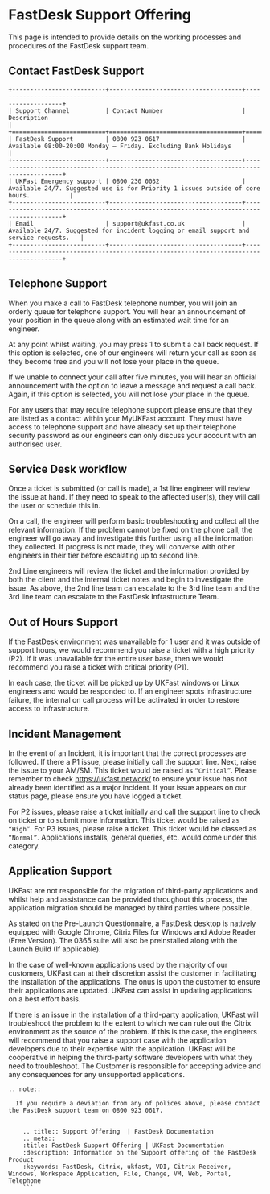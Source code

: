 # FastDesk Support Offering

This page is intended to provide details on the working processes and procedures of the FastDesk support team.

## Contact FastDesk Support

```eval_rst
+--------------------------+-------------------------------------+-----------------------------------------------------------------------------------------+
| Support Channel          | Contact Number                      | Description                                                                             | 
+==========================+=====================================+=========================================================================================+
| FastDesk Support         | 0800 923 0617                       | Available 08:00-20:00 Monday – Friday. Excluding Bank Holidays                          |
+--------------------------+-------------------------------------+-----------------------------------------------------------------------------------------+
| UKFast Emergency support | 0800 230 0032                       | Available 24/7. Suggested use is for Priority 1 issues outside of core hours.           | 
+--------------------------+-------------------------------------+-----------------------------------------------------------------------------------------+
| Email                    | support@ukfast.co.uk                | Available 24/7. Suggested for incident logging or email support and service requests.   | 
+--------------------------+-------------------------------------+-----------------------------------------------------------------------------------------+

```

## Telephone Support

When you make a call to FastDesk telephone number, you will join an orderly queue for telephone support. You will hear an announcement of your position in the queue along with an estimated wait time for an engineer. 

At any point whilst waiting, you may press 1 to submit a call back request. If this option is selected, one of our engineers will return your call as soon as they become free and you will not lose your place in the queue.  

If we unable to connect your call after five minutes, you will hear an official announcement with the option to leave a message and request a call back. Again, if this option is selected, you will not lose your place in the queue.  

For any users that may require telephone support please ensure that they are listed as a contact within your MyUKFast account. They must have access to telephone support and have already set up their telephone security password as our engineers can only discuss your account with an authorised user.

## Service Desk workflow

Once a ticket is submitted (or call is made), a 1st line engineer will review the issue at hand. If they need to speak to the affected user(s), they will call the user or schedule this in.

On a call, the engineer will perform basic troubleshooting and collect all the relevant information. If the problem cannot be fixed on the phone call, the engineer will go away and investigate this further using all the information they collected. If progress is not made, they will converse with other engineers in their tier before escalating up to second line.  

2nd Line engineers will review the ticket and the information provided by both the client and the internal ticket notes and begin to investigate the issue. As above, the 2nd line team can escalate to the 3rd line team and the 3rd line team can escalate to the FastDesk Infrastructure Team.  

## Out of Hours Support

If the FastDesk environment was unavailable for 1 user and it was outside of support hours, we would recommend you raise a ticket with a high priority (P2). If it was unavailable for the entire user base, then we would recommend you raise a ticket with critical priority (P1).

In each case, the ticket will be picked up by UKFast windows or Linux engineers and would be responded to. If an engineer spots infrastructure failure, the internal on call process will be activated in order to restore access to infrastructure.

## Incident Management

In the event of an Incident, it is important that the correct processes are followed. If there a P1 issue, please initially call the support line. Next, raise the issue to your AM/SM. This ticket would be raised as `“Critical”`. Please remember to check https://ukfast.network/ to ensure your issue has not already been identified as a major incident. If your issue appears on our status page, please ensure you have logged a ticket.

For P2 issues, please raise a ticket initially and call the support line to check on ticket or to submit more information. This ticket would be raised as `“High”`.  For P3 issues, please raise a ticket. This ticket would be classed as `“Normal”`. Applications installs, general queries, etc. would come under this category.

 ## Application Support

UKFast are not responsible for the migration of third-party applications and whilst help and assistance can be provided throughout this process, the application migration should be managed by third parties where possible.

As stated on the Pre-Launch Questionnaire, a FastDesk desktop is natively equipped with Google Chrome, Citrix Files for Windows and Adobe Reader (Free Version). The 0365 suite will also be preinstalled along with the Launch Build (If applicable).  

In the case of well-known applications used by the majority of our customers, UKFast can at their discretion assist the customer in facilitating the installation of the applications. The onus is upon the customer to ensure their applications are updated. UKFast can assist in updating applications on a best effort basis.

If there is an issue in the installation of a third-party application, UKFast will troubleshoot the problem to the extent to which we can rule out the Citrix environment as the source of the problem. If this is the case, the engineers will recommend that you raise a support case with the application developers due to their expertise with the application. UKFast will be cooperative in helping the third-party software developers with what they need to troubleshoot. The Customer is responsible for accepting advice and any consequences for any unsupported applications.



```eval_rst
.. note::

  If you require a deviation from any of polices above, please contact the FastDesk support team on 0800 923 0617.
   
```
  ```eval_rst
      .. title:: Support Offering  | FastDesk Documentation
      .. meta::
      :title: FastDesk Support Offering | UKFast Documentation
      :description: Information on the Support offering of the FastDesk Product
      :keywords: FastDesk, Citrix, ukfast, VDI, Citrix Receiver, Windows, Workspace Application, File, Change, VM, Web, Portal, Telephone
      ```  


